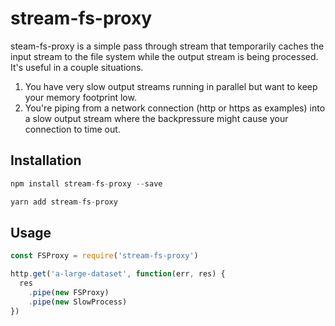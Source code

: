 # stream-fs-proxy

steam-fs-proxy is a simple pass through stream that temporarily caches the input stream to the file system while the output stream is being processed. It's useful in a couple situations.

1. You have very slow output streams running in parallel but want to keep your memory footprint low.
2. You're piping from a network connection (http or https as examples) into a slow output stream where the backpressure might cause your connection to time out.

## Installation

```js
npm install stream-fs-proxy --save
```

```js
yarn add stream-fs-proxy
```

## Usage

```js
const FSProxy = require('stream-fs-proxy')

http.get('a-large-dataset', function(err, res) {
  res
    .pipe(new FSProxy)
    .pipe(new SlowProcess)
})
```
